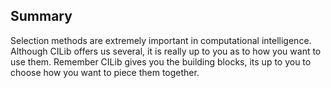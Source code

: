 ## Summary

Selection methods are extremely important in computational intelligence.
Although CILib offers us several, it is really up to you as to how you want to use them.
Remember CILib gives you the building blocks, its up to you to choose how you want to piece them together.